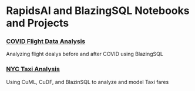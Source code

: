 # RapidsAI and BlazingSQL Notebooks and Projects

### [COVID Flight Data Analysis](./covid_flights)

Analyzing flight dealys before and after COVID using BlazingSQL

### [NYC Taxi Analysis](./nyc_taxi)

Using CuML, CuDF, and BlazinSQL to analyze and model Taxi fares
